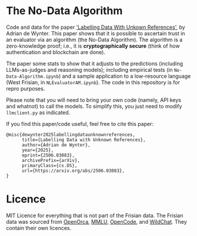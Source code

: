 # The No-Data Algorithm
Code and data for the paper ['Labelling Data With Unkown References'](https://arxiv.org/abs/2506.03083), by Adrian de Wynter. 
This paper shows that it is possible to ascertain trust in an evaluator via an algorithm (the No-Data Algorithm). The algorithm is a zero-knowledge proof; i.e., it is **cryptographically secure** (think of how authentication and blockchain are done). 

The paper some stats to show that it adjusts to the predictions (including LLMs-as-judges and reasoning models); including empirical tests (in `No-Data-Algorithm.ipynb`) and a sample application to a low-resource language (West Frisian, in `NLEvaluatorAM.ipynb`). The code in this repository is for repro purposes. 

Please note that you will need to bring your own code (namely, API keys and whatnot) to call the models. To simplify this, you just need to modify `llmclient.py` as indicated.

If you find this paper/code useful, feel free to cite this paper:

```
@misc{dewynter2025labellingdataunknownreferences,
      title={Labelling Data with Unknown References}, 
      author={Adrian de Wynter},
      year={2025},
      eprint={2506.03083},
      archivePrefix={arXiv},
      primaryClass={cs.DS},
      url={https://arxiv.org/abs/2506.03083}, 
}
```

# Licence

MIT Licence for everything that is not part of the Frisian data. The Frisian data was sourced from [OpenOrca](https://huggingface.co/datasets/Open-Orca/OpenOrca), [MMLU](https://huggingface.co/datasets/cais/mmlu), [OpenCode](https://huggingface.co/datasets/nvidia/OpenCodeReasoning), and [WildChat](https://huggingface.co/datasets/allenai/WildChat-1M). They contain their own licences.